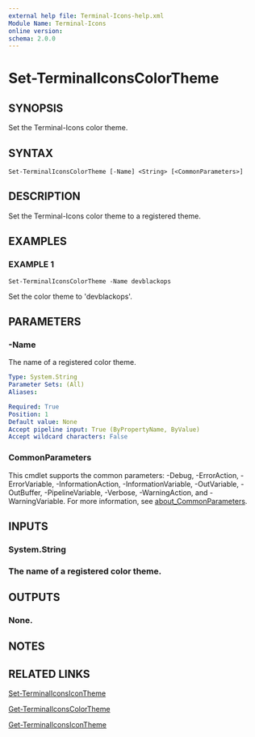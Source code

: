 ```yaml
---
external help file: Terminal-Icons-help.xml
Module Name: Terminal-Icons
online version:
schema: 2.0.0
---
```


# Set-TerminalIconsColorTheme

## SYNOPSIS
Set the Terminal-Icons color theme.

## SYNTAX

```
Set-TerminalIconsColorTheme [-Name] <String> [<CommonParameters>]
```

## DESCRIPTION
Set the Terminal-Icons color theme to a registered theme.

## EXAMPLES

### EXAMPLE 1
```
Set-TerminalIconsColorTheme -Name devblackops
```

Set the color theme to 'devblackops'.

## PARAMETERS

### -Name
The name of a registered color theme.

```yaml
Type: System.String
Parameter Sets: (All)
Aliases:

Required: True
Position: 1
Default value: None
Accept pipeline input: True (ByPropertyName, ByValue)
Accept wildcard characters: False
```

### CommonParameters
This cmdlet supports the common parameters: -Debug, -ErrorAction, -ErrorVariable, -InformationAction, -InformationVariable, -OutVariable, -OutBuffer, -PipelineVariable, -Verbose, -WarningAction, and -WarningVariable. For more information, see [about_CommonParameters](http://go.microsoft.com/fwlink/?LinkID=113216).

## INPUTS

### System.String
### The name of a registered color theme.
## OUTPUTS

### None.
## NOTES

## RELATED LINKS

[Set-TerminalIconsIconTheme]()

[Get-TerminalIconsColorTheme]()

[Get-TerminalIconsIconTheme]()

